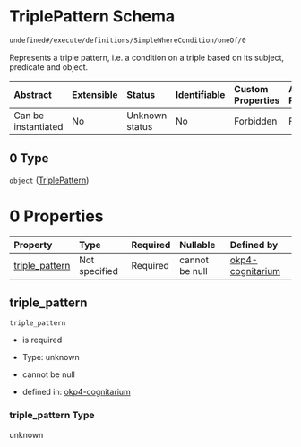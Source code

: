 # TriplePattern Schema

```txt
undefined#/execute/definitions/SimpleWhereCondition/oneOf/0
```

Represents a triple pattern, i.e. a condition on a triple based on its subject, predicate and object.

| Abstract            | Extensible | Status         | Identifiable | Custom Properties | Additional Properties | Access Restrictions | Defined In                                                                     |
| :------------------ | :--------- | :------------- | :----------- | :---------------- | :-------------------- | :------------------ | :----------------------------------------------------------------------------- |
| Can be instantiated | No         | Unknown status | No           | Forbidden         | Forbidden             | none                | [okp4-cognitarium.json\*](schema/okp4-cognitarium.json "open original schema") |

## 0 Type

`object` ([TriplePattern](okp4-cognitarium-executemsg-definitions-simplewherecondition-oneof-triplepattern.md))

# 0 Properties

| Property                           | Type          | Required | Nullable       | Defined by                                                                                                                                                                                                                |
| :--------------------------------- | :------------ | :------- | :------------- | :------------------------------------------------------------------------------------------------------------------------------------------------------------------------------------------------------------------------ |
| [triple\_pattern](#triple_pattern) | Not specified | Required | cannot be null | [okp4-cognitarium](okp4-cognitarium-executemsg-definitions-simplewherecondition-oneof-triplepattern-properties-triple_pattern.md "undefined#/execute/definitions/SimpleWhereCondition/oneOf/0/properties/triple_pattern") |

## triple\_pattern



`triple_pattern`

*   is required

*   Type: unknown

*   cannot be null

*   defined in: [okp4-cognitarium](okp4-cognitarium-executemsg-definitions-simplewherecondition-oneof-triplepattern-properties-triple_pattern.md "undefined#/execute/definitions/SimpleWhereCondition/oneOf/0/properties/triple_pattern")

### triple\_pattern Type

unknown
